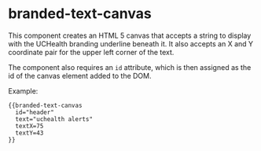 # branded-text-canvas

This component creates an HTML 5 canvas that accepts a string to display with the UCHealth branding underline beneath it. It also accepts an X and Y coordinate pair for the upper left corner of the text.

The component also requires an `id` attribute, which is then assigned as the id of the canvas element added to the DOM.

Example:
```
{{branded-text-canvas
  id="header"
  text="uchealth alerts"
  textX=75
  textY=43
}}
```
